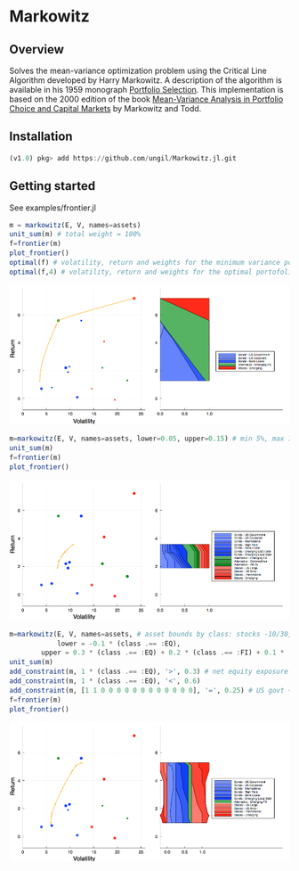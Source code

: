 # Markowitz

## Overview

Solves the mean-variance optimization problem using the Critical Line Algorithm developed by Harry Markowitz.
A description of the algorithm is available in his 1959 monograph [Portfolio Selection](http://cowles.yale.edu/sites/default/files/files/pub/mon/m16-all.pdf).
This implementation is based on the 2000 edition of the book [Mean-Variance Analysis in Portfolio Choice and Capital Markets](https://books.google.ch/books?id=eJ8QUsgfZ8wC) by Markowitz and Todd.

## Installation

````julia
(v1.0) pkg> add https://github.com/ungil/Markowitz.jl.git
````

## Getting started

See examples/frontier.jl

````julia
m = markowitz(E, V, names=assets)
unit_sum(m) # total weight = 100%
f=frontier(m)
plot_frontier()
optimal(f) # volatility, return and weights for the minimum variance portofolio
optimal(f,4) # volatility, return and weights for the optimal portofolio with return = 4
````

![frontier1](examples/frontier1.png)

````julia
m=markowitz(E, V, names=assets, lower=0.05, upper=0.15) # min 5%, max 15% per position
unit_sum(m)
f=frontier(m)
plot_frontier()
````

![frontier2](examples/frontier2.png)

````julia
m=markowitz(E, V, names=assets, # asset bounds by class: stocks -10/30, bonds 0/20, alt. 0/10
            lower = -0.1 * (class .== :EQ),
	    upper = 0.3 * (class .== :EQ) + 0.2 * (class .== :FI) + 0.1 * (class .== :ALT))
unit_sum(m)
add_constraint(m, 1 * (class .== :EQ), '>', 0.3) # net equity exposure between 30% and 60%
add_constraint(m, 1 * (class .== :EQ), '<', 0.6)
add_constraint(m, [1 1 0 0 0 0 0 0 0 0 0 0 0 0], '=', 0.25) # US govt + Investment Grade = 25%
f=frontier(m)
plot_frontier()
````

![frontier3](examples/frontier3.png)
